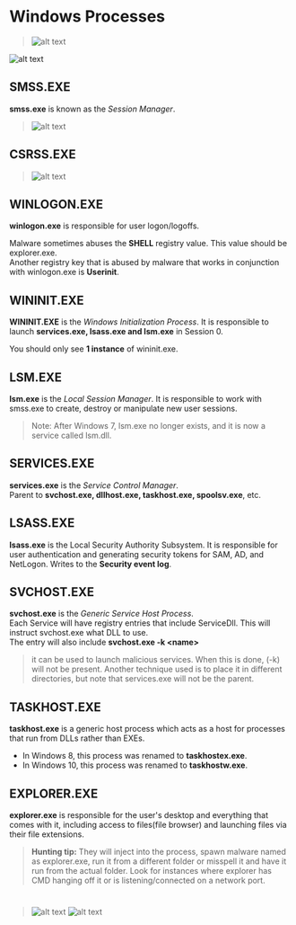 # Windows Processes

>![alt text](image-3.png)

![alt text](image-1.png)


## **SMSS.EXE**
**smss.exe** is known as the *Session Manager*.

>![alt text](image.png)


## **CSRSS.EXE**
>![alt text](image-2.png)


## **WINLOGON.EXE**

**winlogon.exe** is responsible for user logon/logoffs.

Malware sometimes abuses the **SHELL** registry value. This value should be explorer.exe.  
Another registry key that is abused by malware that works in conjunction with winlogon.exe is **Userinit**.


## **WININIT.EXE**

**WININIT.EXE** is the *Windows Initialization Process*. It is responsible to launch **services.exe, lsass.exe and lsm.exe** in Session 0.

You should only see **1 instance** of wininit.exe.


## **LSM.EXE**

**lsm.exe** is the *Local Session Manager*. It is responsible to work with smss.exe to create, destroy or manipulate new user sessions.
> Note: After Windows 7, lsm.exe no longer exists, and it is now a service called lsm.dll.


##  **SERVICES.EXE**

**services.exe** is the *Service Control Manager*.     
Parent to **svchost.exe, dllhost.exe, taskhost.exe, spoolsv.exe**, etc.


## **LSASS.EXE** 

**lsass.exe** is the Local Security Authority Subsystem. It is responsible for user authentication and generating security tokens for SAM, AD, and NetLogon. Writes to the **Security event log**.

## **SVCHOST.EXE** 

**svchost.exe** is the *Generic Service Host Process*.  
Each Service will have registry entries that include ServiceDll. This will instruct svchost.exe what DLL to use.   
The entry will also include **svchost.exe -k \<name>**

>it can be used to launch malicious services. When this is done, (-k) will not be present. Another technique used is to place it in different directories, but note that services.exe will not be the parent.

## **TASKHOST.EXE**
**taskhost.exe** is a generic host process which acts as a host for processes that run from DLLs rather than EXEs.  
- In Windows 8, this process was renamed to **taskhostex.exe**.
- In Windows 10, this process was renamed to **taskhostw.exe**.

## **EXPLORER.EXE**
**explorer.exe** is responsible for the user's desktop and everything that comes with it, including access to files(file browser) and launching files via their file extensions.

>**Hunting tip:** They will inject into the process, spawn malware named as explorer.exe, run it from a different folder or misspell it and have it run from the actual folder. Look for instances where explorer has CMD hanging off it or is listening/connected on a network port.    
   

#   
#  
#   
 

 >![alt text](image-7.png)
 >![alt text](image-6.png)




